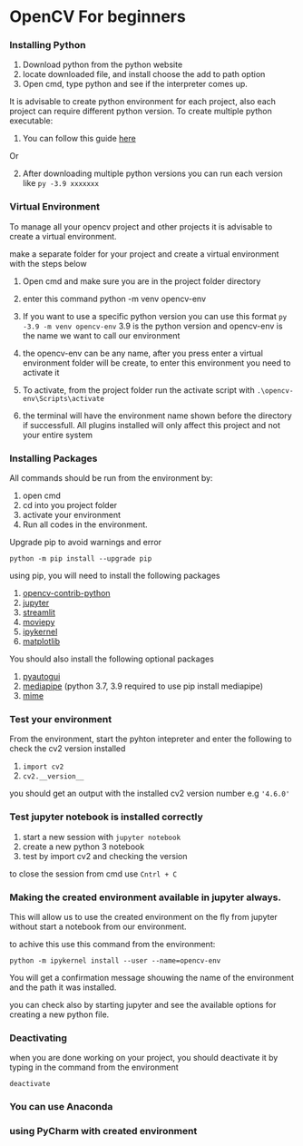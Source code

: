# OpenCV For beginners

### Installing Python
1. Download python from the python website
2. locate downloaded file, and install
choose the add to path option
3. Open cmd, type python and see if the interpreter comes up.


It is advisable to create python environment for each project, also each project can require different python version. To create multiple python executable:

1. You can follow this guide [here](https://levelup.gitconnected.com/how-to-install-and-manage-multiple-python-versions-on-windows-10-c90098d7ba5a)

Or
 
2. After downloading multiple python versions you can run each version like
`py -3.9 xxxxxxx`

### Virtual Environment
To manage all your opencv project and other projects it is advisable to create a virtual environment.

make a separate folder for your project and create a virtual environment with the steps below

1. Open cmd and make sure you are in the project folder directory 
2. enter this command python -m venv opencv-env
3. If you want to use a specific python version you can use this format 
`py -3.9 -m venv opencv-env` 3.9 is the python version and opencv-env is the name we want to call our environment

4. the opencv-env can be any name, after you press enter a virtual environment folder will be create, to enter this environment you need to activate it 
5. To activate, from the project folder run the activate script with
`.\opencv-env\Scripts\activate`

6. the terminal will have the environment name shown before the directory if successfull. All plugins installed will only affect this project and not your entire system

### Installing Packages
All commands should be run from the environment by:
1. open cmd
2. cd into you project folder
3. activate your environment 
4. Run all codes in the environment.

Upgrade pip to avoid warnings and error

`python -m pip install --upgrade pip`

using pip, you will need to install the following packages

1. [opencv-contrib-python](https://pypi.org/project/opencv-contrib-python/)
2. [jupyter](https://pypi.org/project/jupyter/) 
3. [streamlit](https://pypi.org/project/streamlit/)
3. [moviepy](https://pypi.org/project/moviepy/) 
4. [ipykernel](https://pypi.org/project/ipykernel/) 
5. [matplotlib](https://pypi.org/project/matplotlib/)

You should also install the following optional packages

1. [pyautogui](https://pypi.org/project/PyAutoGUI/)
2. [mediapipe](https://pypi.org/project/mediapipe/) (python 3.7, 3.9 required to use pip install mediapipe)
3. [mime](https://pypi.org/project/mime/)

### Test your environment

From the environment, start the pyhton intepreter and enter the following to check the cv2 version installed

1. `import cv2`
2. `cv2.__version__`

you should get an output with the installed cv2 version number e.g
`'4.6.0'`

### Test jupyter notebook is installed correctly 

1. start a new session with `jupyter notebook` 
2. create a new python 3 notebook
3. test by import cv2 and checking the version 

to close the session from cmd use `Cntrl + C`

### Making the created environment available in jupyter always.

This will allow us to use the created environment on the fly from jupyter without start a notebook from our environment.

to achive this use this command from the environment:

`python -m ipykernel install --user --name=opencv-env`

You will get a confirmation message shouwing the name of the environment and the path it was installed.

you can check also by starting jupyter and see the available options for creating a new python file.

### Deactivating 

when you are done working on your project, you should deactivate it by typing in the command from the environment 

`deactivate`

### You can use Anaconda

### using PyCharm with created environment